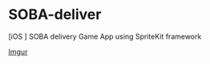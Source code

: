 SOBA-deliver
============

[iOS ] SOBA delivery Game App using SpriteKit framework



[Imgur](http://i.imgur.com/PW7889x.gif)
